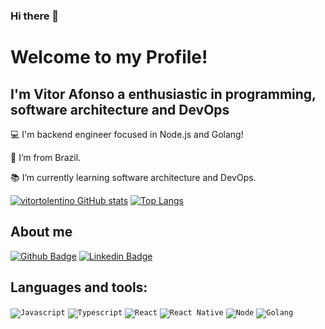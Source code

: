 ### Hi there 👋

<!--
**vitortolentino/vitortolentino** is a ✨ _special_ ✨ repository because its `README.md` (this file) appears on your GitHub profile.

Here are some ideas to get you started:

- 🔭 I’m currently working on ...
- 🌱 I’m currently learning ...
- 👯 I’m looking to collaborate on ...
- 🤔 I’m looking for help with ...
- 💬 Ask me about ...
- 📫 How to reach me: ...
- 😄 Pronouns: ...
- ⚡ Fun fact: ...
-->


# Welcome to my Profile! 

 

## I'm Vitor Afonso a enthusiastic in programming, software architecture and DevOps

 
:computer: I'm backend engineer focused in Node.js and Golang!


:house_with_garden: I’m from Brazil.

:books: I’m currently learning software architecture and DevOps.

[![vitortolentino GitHub stats](https://github-readme-stats.vercel.app/api?username=vitortolentino&show_icons=true&theme=tokyonight)](https://github.com/vitortolentino/github-readme-stats)
[![Top Langs](https://github-readme-stats.vercel.app/api/top-langs/?username=vitortolentino&layout=compact&theme=tokyonight)](https://github.com/vitortolentino/github-readme-stats)


## About me
[![Github Badge](https://img.shields.io/badge/-Github-000?style=flat-square&logo=Github&logoColor=white&link=https://github.com/vitortolentino/vitortolentino)](https://github.com/vitortolentino/vitortolentino)
[![Linkedin Badge](https://img.shields.io/badge/-LinkedIn-blue?style=flat-square&logo=Linkedin&logoColor=white&link=https://www.linkedin.com/in/vitor-rodrigues-dev/)](https://www.linkedin.com/in/vitor-rodrigues-dev/)

## Languages and tools: 

<code><img src = "https://img.shields.io/badge/JavaScript-F7DF1E?style=for-the-badge&logo=javascript&logoColor=black" alt = "Javascript" /></code>
<code><img src = "https://img.shields.io/badge/TypeScript-007ACC?style=for-the-badge&logo=typescript&logoColor=white" alt = "Typescript" /></code>
<code><img src = "https://img.shields.io/badge/React-20232A?style=for-the-badge&logo=react&logoColor=61DAFB" alt = "React" /></code>
<code><img src = "https://img.shields.io/badge/React_Native-20232A?style=for-the-badge&logo=react&logoColor=61DAFB" alt = "React Native" /></code>
<code><img src = "https://img.shields.io/badge/Node.js-43853D?style=for-the-badge&logo=node.js&logoColor=white" alt = "Node" /></code>
<code><img src = "https://img.shields.io/badge/Golang-007d9c?style=for-the-badge&logo=go&logoColor=white" alt = "Golang" /></code>
